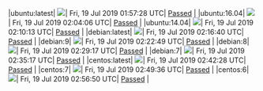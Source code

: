 |ubuntu:latest| ![](https://neilpang.github.io/acmetest/status/ubuntu-latest.svg?1563501448)| Fri, 19 Jul 2019 01:57:28 UTC| [Passed](https://github.com/Neilpang/acmetest/blob/master/logs/ubuntu-latest.out) |
|ubuntu:16.04| ![](https://neilpang.github.io/acmetest/status/ubuntu-16.04.svg?1563501846)| Fri, 19 Jul 2019 02:04:06 UTC| [Passed](https://github.com/Neilpang/acmetest/blob/master/logs/ubuntu-16.04.out) |
|ubuntu:14.04| ![](https://neilpang.github.io/acmetest/status/ubuntu-14.04.svg?1563502213)| Fri, 19 Jul 2019 02:10:13 UTC| [Passed](https://github.com/Neilpang/acmetest/blob/master/logs/ubuntu-14.04.out) |
|debian:latest| ![](https://neilpang.github.io/acmetest/status/debian-latest.svg?1563502600)| Fri, 19 Jul 2019 02:16:40 UTC| [Passed](https://github.com/Neilpang/acmetest/blob/master/logs/debian-latest.out) |
|debian:9| ![](https://neilpang.github.io/acmetest/status/debian-9.svg?1563502969)| Fri, 19 Jul 2019 02:22:49 UTC| [Passed](https://github.com/Neilpang/acmetest/blob/master/logs/debian-9.out) |
|debian:8| ![](https://neilpang.github.io/acmetest/status/debian-8.svg?1563503357)| Fri, 19 Jul 2019 02:29:17 UTC| [Passed](https://github.com/Neilpang/acmetest/blob/master/logs/debian-8.out) |
|debian:7| ![](https://neilpang.github.io/acmetest/status/debian-7.svg?1563503717)| Fri, 19 Jul 2019 02:35:17 UTC| [Passed](https://github.com/Neilpang/acmetest/blob/master/logs/debian-7.out) |
|centos:latest| ![](https://neilpang.github.io/acmetest/status/centos-latest.svg?1563504148)| Fri, 19 Jul 2019 02:42:28 UTC| [Passed](https://github.com/Neilpang/acmetest/blob/master/logs/centos-latest.out) |
|centos:7| ![](https://neilpang.github.io/acmetest/status/centos-7.svg?1563504576)| Fri, 19 Jul 2019 02:49:36 UTC| [Passed](https://github.com/Neilpang/acmetest/blob/master/logs/centos-7.out) |
|centos:6| ![](https://neilpang.github.io/acmetest/status/centos-6.svg?1563505010)| Fri, 19 Jul 2019 02:56:50 UTC| [Passed](https://github.com/Neilpang/acmetest/blob/master/logs/centos-6.out) |

